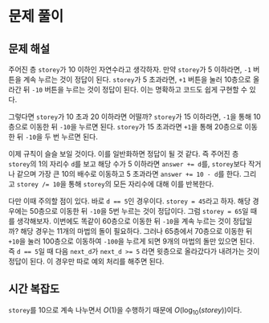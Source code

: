 # 문제 풀이

## 문제 해설

주어진 층 `storey`가 10 이하인 자연수라고 생각하자. 만약 `storey`가 5 이하라면, `-1` 버튼을 계속 누르는 것이 정답이 된다. `storey`가 5 초과라면, `+1` 버튼을 눌러 10층으로 올라간 뒤 `-10` 버튼을 누르는 것이 정답이 된다. 이는 명확하고 코드도 쉽게 구현할 수 있다.

그렇다면 `storey`가 10 초과 20 이하라면 어떨까? `storey`가 15 이하라면, `-1`을 통해 10층으로 이동한 뒤 `-10`을 누르면 된다. `storey`가 15 초과라면 `+1`을 통해 20층으로 이동한 뒤 `-10`을 두 번 누르면 된다.

이제 규칙이 슬슬 보일 것이다. 이를 일반화하면 정답이 될 것 같다. 즉 주어진 층 `storey`의 1의 자리수 `d`를 보고 해당 수가 5 이하라면 `answer += d`를, `storey`보다 작거나 같으며 가장 큰 10의 배수로 이동하고 5 초과라면 `answer += 10 - d`를 한다. 그리고 `storey /= 10`을 통해 `storey`의 모든 자리수에 대해 이를 반복한다.

다만 이때 주의할 점이 있다. 바로 `d == 5`인 경우이다. `storey = 45`라고 하자. 해당 경우에는 50층으로 이동한 뒤 `-10`을 5번 누르는 것이 정답이다. 그럼 `storey = 65`일 때를 생각해보자. 이번에도 똑같이 60층으로 이동한 뒤 `-10`을 계속 누르는 것이 정답일까? 해당 경우는 11개의 마법의 돌이 필요하다. 그러나 65층에서 70층으로 이동한 뒤 `+10`을 눌러 100층으로 이동하여 `-100`을 누르게 되면 9개의 마법의 돌만 있으면 된다. 즉 `d == 5`일 때 다음 `next_d`가 `next_d >= 5` 라면 윗층으로 올라갔다가 내려가는 것이 정답이 된다. 이 경우만 따로 예외 처리를 해주면 된다.

## 시간 복잡도

`storey`를 10으로 계속 나누면서 $O(1)$을 수행하기 때문에 $O(\log_{10}(storey))$이다.